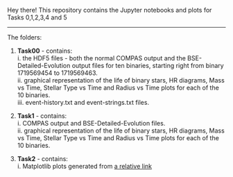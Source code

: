 
Hey there! 
This repository contains the Jupyter notebooks and plots for Tasks 0,1,2,3,4 and 5
***
The folders:
1. **Task00** - contains: <br>
  i. the HDF5 files - both the normal COMPAS output and the BSE-Detailed-Evolution output files for ten binaries, starting right from binary 1719569454 to 1719569463. <br>
  ii. graphical representation of the life of binary stars, HR diagrams, Mass vs Time, Stellar Type vs Time and Radius vs Time plots for each of the 10 binaries. <br>
  iii. event-history.txt and event-strings.txt files. <br>

3. **Task1** - contains: <br>
  i. COMPAS output and BSE-Detailed-Evolution files. <br>
  ii. graphical representation of the life of binary stars, HR diagrams, Mass vs Time, Stellar Type vs Time and Radius vs Time plots for each of the 10 binaries. <br>
  
4. **Task2** - contains: <br>
  i. Matplotlib plots generated from [a relative link](task1,2.ipynb)
